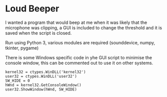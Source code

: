 # Loud Beeper
I wanted a program that would beep at me when it was likely that the microphone was clipping, a GUI is included to change the threshold and it is saved when the script is closed.

Run using Python 3, various modules are required (sounddevice, numpy, tkinter, pygame)

There is some Windows specific code in yhe GUI script to minimise the console window, this can be commented out to use it on other systems.
```
kernel32 = ctypes.WinDLL('kernel32')
user32 = ctypes.WinDLL('user32')
SW_HIDE = 0
hWnd = kernel32.GetConsoleWindow()
user32.ShowWindow(hWnd, SW_HIDE)
```
